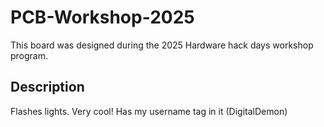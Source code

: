 # PCB-Workshop-2025

This board was designed during the 2025 Hardware hack days workshop program.


## Description
Flashes lights. Very cool!
Has my username tag in it (DigitalDemon)
